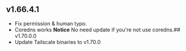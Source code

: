 ## v1.66.4.1
- Fix permission & human typo.
- Coredns works
**Notice**
No need update if you're not use coredns.## v1.70.0.0
- Update Tailscale binaries to v1.70.0
